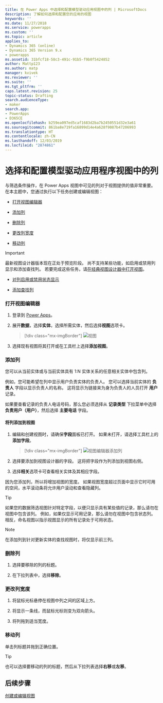 ```yaml
---
title: 在 Power Apps 中选择和配置模型驱动应用视图中的列 | MicrosoftDocs
description: 了解如何选择和配置您的应用的视图
keywords: ''
ms.date: 11/27/2018
ms.service: powerapps
ms.custom: ''
ms.topic: article
applies_to:
- Dynamics 365 (online)
- Dynamics 365 Version 9.x
- powerapps
ms.assetid: 31bfcf18-58c3-491c-91b5-f9b0f5424852
author: Mattp123
ms.author: matp
manager: kvivek
ms.reviewer: ''
ms.suite: ''
ms.tgt_pltfrm: ''
caps.latest.revision: 25
topic-status: Drafting
search.audienceType:
- maker
search.app:
- PowerApps
- D365CE
ms.openlocfilehash: b259ea097ed5caf1683d2ba7b2450551d32e3a61
ms.sourcegitcommit: 861ba8e719fa16899d14e4a628f9087b47206993
ms.translationtype: HT
ms.contentlocale: zh-CN
ms.lasthandoff: 12/03/2019
ms.locfileid: "2874861"
---
```

# <a name="choose-and-configure-columns-in-model-driven-app-views"></a>选择和配置模型驱动应用程序视图中的列

<a name="BKMK_ChooseAndConfigureColumns"></a>   

 与筛选条件操作，在 Power Apps 视图中可见的列对于视图提供的值非常重要。 在本主题中，您通过执行以下任务创建或编辑视图：  

-   [打开视图编辑器](choose-and-configure-columns.md#open-the-view-editor)  
   
-   [添加列](choose-and-configure-columns.md#BKMK_AddColumns)  
  
-   [删除列](choose-and-configure-columns.md#BKMK_RemoveColumns)  
  
-   [更改列宽度](choose-and-configure-columns.md#BKMK_ChangeColumnWidth)  
  
-   [移动列](choose-and-configure-columns.md#BKMK_MoveAColumns)  
    
  > [!IMPORTANT]
  > 最新视图设计器版本现在正处于预览阶段。 尚不支持某些功能，如启用或禁用列显示和添加查找列。 若要完成这些任务，请[在经典视图设计器中打开视图](/dynamics365/customer-engagement/customize/create-and-edit-views#open-the-classic-view-designer)。
  >  -   [对列启用或禁用状态显示](/dynamics365/customer-engagement/customize/choose-and-configure-columns#BKMK_EnableOrDisablePresence)  
  >
  >  -   [添加查找列](/dynamics365/customer-engagement/customize/choose-and-configure-columns#BKMK_AddFindColumns) 



### <a name="open-the-view-editor"></a>打开视图编辑器

1.  登录到 [Power Apps](https://make.powerapps.com/?utm_source=padocs&utm_medium=linkinadoc&utm_campaign=referralsfromdoc)。  

2.  展开**数据**，选择**实体**，选择所需实体，然后选择**视图**选项卡。 

    > [!div class="mx-imgBorder"] 
    > ![视图](media/available-views.png)

3. 选择现有视图将其打开或在工具栏上选择**添加视图**。 

<a name="BKMK_AddColumns"></a>   
### <a name="add-columns"></a>添加列  
 您可以从当前实体或与当前实体具有 1:N 实体关系的任意相关实体中包含列。  
  
 例如，您可能希望在列中显示用户负责实体的负责人。 您可以选择当前实体的 **负责人** 字段以显示负责人的名称。 这将显示为链接来为身为负责人的人员打开 **用户** 记录。  
  
 如果要查看记录的负责人电话号码，那么您必须选择从 **记录类型** 下拉菜单中选择 **负责用户（用户）**，然后选择 **主要电话** 字段。  
  
#### <a name="add-columns-to-views"></a>将列添加到视图  
  
1.  编辑和创建视图时，请确保**字段**面板已打开。 如果未打开，请选择工具栏上的**添加字段**。 

    > [!div class="mx-imgBorder"] 
    > ![视图编辑器添加列](media/fields-drawer-view-designer.png)

2.  选择要添加到视图设计器的字段。 这将把字段作为列添加到视图右侧。

3.  选择**相关**选项卡可查看相关实体及其相应字段。
  
 因为您添加列，所以将增加视图的宽度。 如果视图宽度超过页面中显示它时可用的空间，水平滚动条将允许用户滚动和查看隐藏列。  
  
> [!TIP]
>  如果您的数据筛选视图针对特定字段，以便只显示具有某些值的记录，那么请勿在视图中包含该列。 例如，如果仅显示可用记录，那么请勿在视图中包含状态列。 相反，命名视图以指示视图显示的所有记录处于可用状态。  
  
> [!NOTE]
>  在添加列到针对更新实体的查找视图时，将仅显示前三列。  
  
<a name="BKMK_RemoveColumns"></a>   
### <a name="remove-columns"></a>删除列  
  
1.  选择要移除的列的标题。  
  
2.  在下拉列表中，选择**移除**。  
  
<a name="BKMK_ChangeColumnWidth"></a>   
### <a name="change-column-width"></a>更改列宽度  
  
1.  将鼠标光标悬停在视图中列之间的区域上方。  
  
2.  将显示一条线，而鼠标光标则变为双向箭头。  
  
3.  将列拖到适当宽度。  
  
<a name="BKMK_MoveAColumns"></a>   
### <a name="move-a-column"></a>移动列  
  
单击列标题并拖到正确位置。
  
> [!TIP]
>   也可以选择要移动的列的标题，然后从下拉列表选择**右移**或**左移**。  


  
## <a name="next-steps"></a>后续步骤
[创建或编辑视图](create-edit-views.md)
